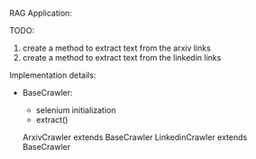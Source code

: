 RAG Application:

TODO:
1. create a method to extract text from the arxiv links
2. create a method to extract text from the linkedin links

Implementation details:
- BaseCrawler:
    - selenium initialization
    - extract()

    ArxivCrawler extends BaseCrawler
    LinkedinCrawler extends BaseCrawler


